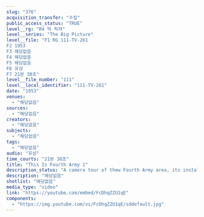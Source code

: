 ```yaml
---
slug: "376"
acquisition_transfer: "수집"
public_access_status: "TRUE"
level__rg: "R4 빅 픽쳐"
level__series: "The Big Picture"
level__file: "F1 RG 111-TV-261
F2 1953
F3 해당없음
F4 해당없음
F5 해당없음
F6 유성
F7 21분 38초"
level__file_number: "111"
level__local_identifier: "111-TV-261"
date: "1953"
venues: 
  - "해당없음"
sources: 
  - "해당없음"
creators: 
  - "해당없음"
subjects: 
  - "해당없음"
tags: 
  - "해당없음"
audio: "유성"
time_courts: "21분 38초"
title: "This Is Fourth Army 1"
description_status: "A camera tour of thew Fourth Army area, its installations and facilities."
description: "해당없음"
shotlist: "해당없음"
media_type: "video"
link: "https://youtube.com/embed/FcDhqZZU1qE"
components: 
  - "https://img.youtube.com/vi/FcDhqZZU1qE/sddefault.jpg"
---
```

